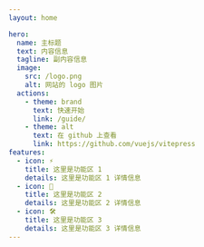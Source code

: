 ```yaml
---
layout: home

hero:
  name: 主标题
  text: 内容信息
  tagline: 副内容信息
  image:
    src: /logo.png
    alt: 网站的 logo 图片
  actions:
    - theme: brand
      text: 快速开始
      link: /guide/
    - theme: alt
      text: 在 github 上查看
      link: https://github.com/vuejs/vitepress
features:
  - icon: ⚡️
    title: 这里是功能区 1
    details: 这里是功能区 1 详情信息
  - icon: 🖖
    title: 这里是功能区 2
    details: 这里是功能区 2 详情信息
  - icon: 🛠️
    title: 这里是功能区 3
    details: 这里是功能区 3 详情信息
---
```

